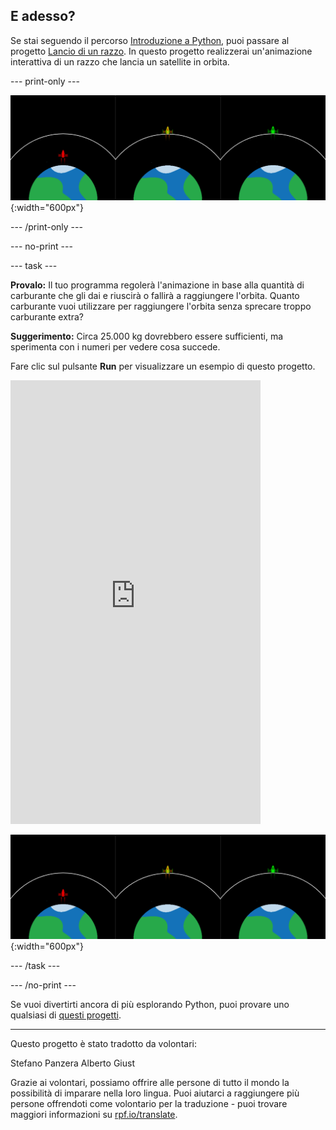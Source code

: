 ## E adesso?

Se stai seguendo il percorso [Introduzione a Python](https://projects.raspberrypi.org/it-IT/raspberrypi/python-intro), puoi passare al progetto [Lancio di un razzo](https://projects.raspberrypi.org/it-IT/projects/rocket-launch). In questo progetto realizzerai un'animazione interattiva di un razzo che lancia un satellite in orbita.

--- print-only ---

![Progetto di lancio di un razzo.](images/showcase_rocket.png){:width="600px"}

--- /print-only ---

--- no-print ---

--- task ---

**Provalo:** Il tuo programma regolerà l'animazione in base alla quantità di carburante che gli dai e riuscirà o fallirà a raggiungere l'orbita. Quanto carburante vuoi utilizzare per raggiungere l'orbita senza sprecare troppo carburante extra?

**Suggerimento:** Circa 25.000 kg dovrebbero essere sufficienti, ma sperimenta con i numeri per vedere cosa succede.

Fare clic sul pulsante **Run** per visualizzare un esempio di questo progetto.

<iframe src="https://editor.raspberrypi.org/it-IT/embed/viewer/rocket-launch-example" width="400" height="710" frameborder="0" marginwidth="0" marginheight="0" allowfullscreen>
</iframe>

![Progetto di lancio di un razzo](images/showcase_rocket.png){:width="600px"}

--- /task ---

--- /no-print ---

Se vuoi divertirti ancora di più esplorando Python, puoi provare uno qualsiasi di [questi progetti](https://projects.raspberrypi.org/it-IT/projects?software%5B%5D=python).

***

Questo progetto è stato tradotto da volontari:

Stefano Panzera
Alberto Giust

Grazie ai volontari, possiamo offrire alle persone di tutto il mondo la possibilità di imparare nella loro lingua. Puoi aiutarci a raggiungere più persone offrendoti come volontario per la traduzione - puoi trovare maggiori informazioni su [rpf.io/translate](https://rpf.io/translate).
